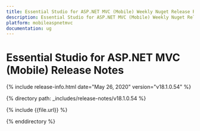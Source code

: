 ```yaml
---
title: Essential Studio for ASP.NET MVC (Mobile) Weekly Nuget Release Release Notes  
description: Essential Studio for ASP.NET MVC (Mobile) Weekly Nuget Release Release Notes  
platform: mobileaspnetmvc
documentation: ug
---
```


# Essential Studio for ASP.NET MVC (Mobile)  Release Notes  

{% include release-info.html date="May 26, 2020"  version="v18.1.0.54" %} 


{% directory path: _includes/release-notes/v18.1.0.54 %}

{% include {{file.url}} %}

{% enddirectory %}